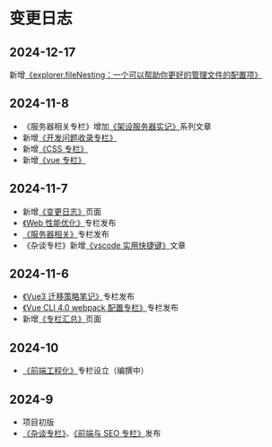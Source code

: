 # 变更日志

## 2024-12-17

新增[《explorer.fileNesting：一个可以帮助你更好的管理文件的配置项》](./tittle-tattle/explorer.fileNesting：一个可以帮助你更好的管理文件的配置项/)

## 2024-11-8

- 《服务器相关专栏》增加[《架设服务器实记》](./server/架设服务器实记：第1篇——献给初次接触项目部署、云服务器的朋友们)系列文章
- 新增[《开发问题收录专栏》](./questions)
- 新增[《CSS 专栏》](./css)
- 新增[《vue 专栏》](./vue)

## 2024-11-7

- 新增[《变更日志》](./logs.md)页面
- [《Web 性能优化》](./web-optimization)专栏发布
- [《服务器相关》](./server)专栏发布
- 《杂谈专栏》新增[《vscode 实用快捷键》](./tittle-tattle/vscode实用快捷键)文章

## 2024-11-6

- [《Vue3 迁移策略笔记》](./vue2-to-vue3)专栏发布
- [《Vue CLI 4.0 webpack 配置专栏》](./webpack-vue-cli4)专栏发布
- 新增[《专栏汇总》](./special-column.md)页面

## 2024-10

- [《前端工程化》](./front-end-engineering)专栏设立（编撰中）

## 2024-9

- 项目初版
- [《杂谈专栏》](./tittle-tattle)、[《前端与 SEO 专栏》](./seo)发布

